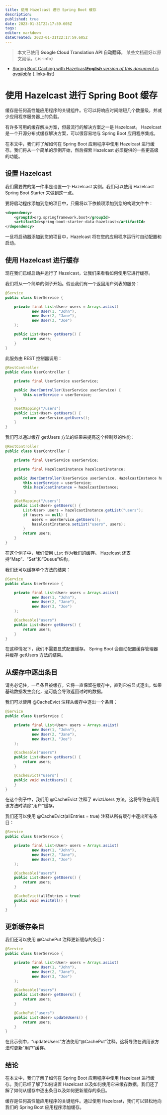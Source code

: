 ```yaml
---
title: 使用 Hazelcast 进行 Spring Boot 缓存
description: 
published: true
date: 2023-01-31T22:17:59.605Z
tags: 
editor: markdown
dateCreated: 2023-01-31T22:17:59.605Z
---
```


> 本文已使用 **Google Cloud Translation API 自动翻译**。
某些文档最好以原文阅读。{.is-info}

- [Spring Boot Caching with Hazelcast***English** version of this document is available*](/en/Knowledge-base/Spring-Boot/spring-boot-caching-with-hazelcast)
{.links-list}


# 使用 Hazelcast 进行 Spring Boot 缓存

缓存是任何高性能应用程序的关键组件。它可以将响应时间缩短几个数量级，并减少应用程序服务器上的负载。

有许多可用的缓存解决方案，但最流行的解决方案之一是 Hazelcast。 Hazelcast 是一个开源分布式缓存解决方案，可以很容易地与 Spring Boot 应用程序集成。

在本文中，我们将了解如何在 Spring Boot 应用程序中使用 Hazelcast 进行缓存。我们将从一个简单的示例开始，然后探索 Hazelcast 必须提供的一些更高级的功能。

## 设置 Hazelcast

我们需要做的第一件事是设置一个 Hazelcast 实例。我们可以使用 Hazelcast Spring Boot Starter 来做到这一点。

要将启动程序添加到您的项目中，只需将以下依赖项添加到您的构建文件中：

```xml
<dependency>
    <groupId>org.springframework.boot</groupId>
    <artifactId>spring-boot-starter-data-hazelcast</artifactId>
</dependency>
```

一旦将启动器添加到您的项目中，Hazelcast 将在您的应用程序运行时自动配置和启动。

## 使用 Hazelcast 进行缓存

现在我们已经启动并运行了 Hazelcast，让我们来看看如何使用它进行缓存。

我们将从一个简单的例子开始。假设我们有一个返回用户列表的服务：

```java
@Service
public class UserService {

    private final List<User> users = Arrays.asList(
            new User(1, "John"),
            new User(2, "Jane"),
            new User(3, "Joe")
    );

    public List<User> getUsers() {
        return users;
    }
}
```

此服务由 REST 控制器调用：

```java
@RestController
public class UserController {

    private final UserService userService;

    public UserController(UserService userService) {
        this.userService = userService;
    }

    @GetMapping("/users")
    public List<User> getUsers() {
        return userService.getUsers();
    }
}
```

我们可以通过缓存 getUsers 方法的结果来提高这个控制器的性能：

```java
@RestController
public class UserController {

    private final UserService userService;

    private final HazelcastInstance hazelcastInstance;

    public UserController(UserService userService, HazelcastInstance hazelcastInstance) {
        this.userService = userService;
        this.hazelcastInstance = hazelcastInstance;
    }

    @GetMapping("/users")
    public List<User> getUsers() {
        List<User> users = hazelcastInstance.getList("users");
        if (users == null) {
            users = userService.getUsers();
            hazelcastInstance.setList("users", users);
        }
        return users;
    }
}
```

在这个例子中，我们使用 `List` 作为我们的缓存。 Hazelcast 还支持“Map”、“Set”和“Queue”结构。

我们还可以缓存单个方法的结果：

```java
@Service
public class UserService {

    private final List<User> users = Arrays.asList(
            new User(1, "John"),
            new User(2, "Jane"),
            new User(3, "Joe")
    );

    @Cacheable("users")
    public List<User> getUsers() {
        return users;
    }
}
```

在这种情况下，我们不需要显式配置缓存。 Spring Boot 会自动配置缓存管理器并缓存 getUsers 方法的结果。

## 从缓存中逐出条目

请务必记住，一旦条目被缓存，它将一直保留在缓存中，直到它被显式逐出。如果基础数据发生变化，这可能会导致返回过时的数据。

我们可以使用 @CacheEvict 注释从缓存中逐出一个条目：

```java
@Service
public class UserService {

    private final List<User> users = Arrays.asList(
            new User(1, "John"),
            new User(2, "Jane"),
            new User(3, "Joe")
    );

    @Cacheable("users")
    public List<User> getUsers() {
        return users;
    }

    @CacheEvict("users")
    public void evictUsers() {
    }
}
```

在这个例子中，我们用 @CacheEvict 注释了 evictUsers 方法。这将导致在调用该方法时清除“用户”缓存。

我们还可以使用 @CacheEvict(allEntries = true) 注释从所有缓存中逐出所有条目：

```java
@Service
public class UserService {

    private final List<User> users = Arrays.asList(
            new User(1, "John"),
            new User(2, "Jane"),
            new User(3, "Joe")
    );

    @Cacheable("users")
    public List<User> getUsers() {
        return users;
    }

    @CacheEvict(allEntries = true)
    public void evictAll() {
    }
}
```

## 更新缓存条目

我们还可以使用 @CachePut 注释更新缓存的条目：

```java
@Service
public class UserService {

    private final List<User> users = Arrays.asList(
            new User(1, "John"),
            new User(2, "Jane"),
            new User(3, "Joe")
    );

    @Cacheable("users")
    public List<User> getUsers() {
        return users;
    }

    @CachePut("users")
    public List<User> updateUsers() {
        return users;
    }
}
```

在此示例中，“updateUsers”方法使用“@CachePut”注释。这将导致在调用该方法时更新“用户”缓存。

## 结论

在本文中，我们了解了如何在 Spring Boot 应用程序中使用 Hazelcast 进行缓存。我们已经了解了如何设置 Hazelcast 以及如何使用它来缓存数据。我们还了解了如何从缓存中逐出条目以及如何更新缓存的条目。

缓存是任何高性能应用程序的关键组件。通过使用 Hazelcast，我们可以轻松地向我们的 Spring Boot 应用程序添加缓存。